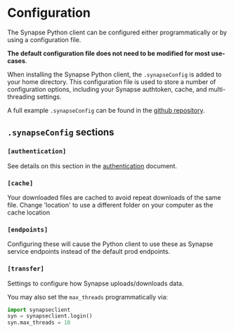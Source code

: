 # Configuration

The Synapse Python client can be configured either programmatically or by using a configuration file.

**The default configuration file does not need to be modified for most use-cases**.


When installing the Synapse Python client, the `.synapseConfig` is added to your home directory. This configuration file is used to store a number of configuration options, including your Synapse authtoken, cache, and multi-threading settings.

A full example `.synapseConfig` can be found in the [github repository](https://github.com/Sage-Bionetworks/synapsePythonClient/blob/develop/synapseclient/.synapseConfig).

## `.synapseConfig` sections

### `[authentication]`

See details on this section in the [authentication](./authentication.md) document.

### `[cache]`

Your downloaded files are cached to avoid repeat downloads of the same file. Change 'location' to use a different folder on your computer as the cache location

### `[endpoints]`

Configuring these will cause the Python client to use these as Synapse service endpoints instead of the default prod endpoints.

### `[transfer]`

Settings to configure how Synapse uploads/downloads data.

You may also set the `max_threads` programmatically via:

```python
import synapseclient
syn = synapseclient.login()
syn.max_threads = 10
```
